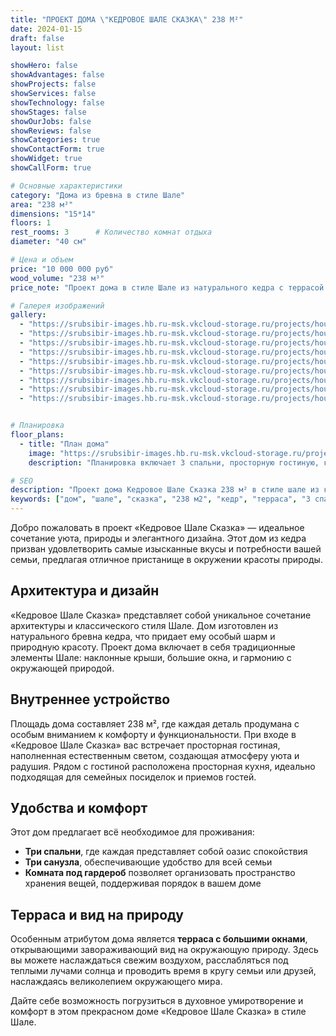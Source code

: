 ```yaml
---
title: "ПРОЕКТ ДОМА \"КЕДРОВОЕ ШАЛЕ СКАЗКА\" 238 М²"
date: 2024-01-15
draft: false
layout: list

showHero: false
showAdvantages: false
showProjects: false
showServices: false
showTechnology: false
showStages: false
showOurJobs: false
showReviews: false
showCategories: true
showContactForm: true
showWidget: true
showCallForm: true

# Основные характеристики
category: "Дома из бревна в стиле Шале"
area: "238 м²"
dimensions: "15*14"
floors: 1
rest_rooms: 3      # Количество комнат отдыха
diameter: "40 см"

# Цена и объем
price: "10 000 000 руб"
wood_volume: "238 м³"
price_note: "Проект дома в стиле Шале из натурального кедра с террасой и панорамными окнами. Идеальное сочетание уюта и элегантного дизайна."

# Галерея изображений
gallery:
  - "https://srubsibir-images.hb.ru-msk.vkcloud-storage.ru/projects/houses/dom-kedrovoe-shale-skazka-238/dom-1.jpg"
  - "https://srubsibir-images.hb.ru-msk.vkcloud-storage.ru/projects/houses/dom-kedrovoe-shale-skazka-238/dom-1-1.jpg"
  - "https://srubsibir-images.hb.ru-msk.vkcloud-storage.ru/projects/houses/dom-kedrovoe-shale-skazka-238/dom-1-2.jpg"
  - "https://srubsibir-images.hb.ru-msk.vkcloud-storage.ru/projects/houses/dom-kedrovoe-shale-skazka-238/dom-1-3.jpg"
  - "https://srubsibir-images.hb.ru-msk.vkcloud-storage.ru/projects/houses/dom-kedrovoe-shale-skazka-238/dom-1-4.jpg"
  - "https://srubsibir-images.hb.ru-msk.vkcloud-storage.ru/projects/houses/dom-kedrovoe-shale-skazka-238/dom-1-5.jpg"
  - "https://srubsibir-images.hb.ru-msk.vkcloud-storage.ru/projects/houses/dom-kedrovoe-shale-skazka-238/dom-1-6.jpg"
  - "https://srubsibir-images.hb.ru-msk.vkcloud-storage.ru/projects/houses/dom-kedrovoe-shale-skazka-238/dom-1-7.jpg"
  - "https://srubsibir-images.hb.ru-msk.vkcloud-storage.ru/projects/houses/dom-kedrovoe-shale-skazka-238/dom-1-8.jpg"


# Планировка
floor_plans:
  - title: "План дома"
    image: "https://srubsibir-images.hb.ru-msk.vkcloud-storage.ru/projects/houses/dom-kedrovoe-shale-skazka-238/dom-1-8.jpg"
    description: "Планировка включает 3 спальни, просторную гостиную, кухню, 3 санузла и гардеробную"

# SEO
description: "Проект дома Кедровое Шале Сказка 238 м² в стиле шале из кедрового бревна диаметром 40 см. 3 спальни, терраса, панорамные окна."
keywords: ["дом", "шале", "сказка", "238 м2", "кедр", "терраса", "3 спальни", "панорамные окна"]
---
```


Добро пожаловать в проект «Кедровое Шале Сказка» — идеальное сочетание уюта, природы и элегантного дизайна. Этот дом из кедра призван удовлетворить самые изысканные вкусы и потребности вашей семьи, предлагая отличное пристанище в окружении красоты природы.

## Архитектура и дизайн

«Кедровое Шале Сказка» представляет собой уникальное сочетание архитектуры и классического стиля Шале. Дом изготовлен из натурального бревна кедра, что придает ему особый шарм и природную красоту. Проект дома включает в себя традиционные элементы Шале: наклонные крыши, большие окна, и гармонию с окружающей природой.

## Внутреннее устройство

Площадь дома составляет 238 м², где каждая деталь продумана с особым вниманием к комфорту и функциональности. При входе в «Кедровое Шале Сказка» вас встречает просторная гостиная, наполненная естественным светом, создающая атмосферу уюта и радушия. Рядом с гостиной расположена просторная кухня, идеально подходящая для семейных посиделок и приемов гостей.

## Удобства и комфорт

Этот дом предлагает всё необходимое для проживания: 

* **Три спальни**, где каждая представляет собой оазис спокойствия
* **Три санузла**, обеспечивающие удобство для всей семьи
* **Комната под гардероб** позволяет организовать пространство хранения вещей, поддерживая порядок в вашем доме

## Терраса и вид на природу

Особенным атрибутом дома является **терраса с большими окнами**, открывающими завораживающий вид на окружающую природу. Здесь вы можете наслаждаться свежим воздухом, расслабляться под теплыми лучами солнца и проводить время в кругу семьи или друзей, наслаждаясь великолепием окружающего мира.

Дайте себе возможность погрузиться в духовное умиротворение и комфорт в этом прекрасном доме «Кедровое Шале Сказка» в стиле Шале.